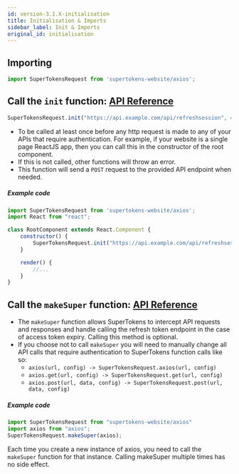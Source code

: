 ```yaml
---
id: version-3.1.X-initialisation
title: Initialisation & Imports
sidebar_label: Init & Imports
original_id: initialisation
---
```


## Importing
```js
import SuperTokensRequest from 'supertokens-website/axios';
```

## Call the ```init``` function: [API Reference](../api-reference/api-reference#supertokensaxiosinitrefreshtokenurl-sessionexpiredstatuscode)
```js
SuperTokensRequest.init("https://api.example.com/api/refreshsession", 440);
```
- To be called at least once before any http request is made to any of your APIs that require authentication. For example, if your website is a single page ReactJS app, then you can call this in the constructor of the root component.
- If this is not called, other functions will throw an error.
- This function will send a ```POST``` request to the provided API endpoint when needed.

##### Example code
```js
import SuperTokensRequest from 'supertokens-website/axios';
import React from "react";

class RootComponent extends React.Component {
    constructor() {
        SuperTokensRequest.init("https://api.example.com/api/refreshsession", 440);
    }

    render() {
        //...
    }
}

```

<div class="divider"></div>

## Call the ```makeSuper``` function: [API Reference](../api-reference/api-reference#supertokensaxiosmakesuperaxios)
- The ```makeSuper``` function allows SuperTokens to intercept API requests and responses and handle calling the refresh token endpoint in the case of access token expiry. Calling this method is optional.
- If you choose not to call ```makeSuper``` you will need to manually change all API calls that require authentication to SuperTokens function calls like so:
    - ```axios(url, config) -> SuperTokensRequest.axios(url, config)```
    - ```axios.get(url, config) -> SuperTokensRequest.get(url, config)```
    - ```axios.post(url, data, config) -> SuperTokensRequest.post(url, data, config)```

##### Example code
```js
import SuperTokensRequest from "supertokens-website/axios"
import axios from "axios";
SuperTokensRequest.makeSuper(axios);

```

<div class="specialNote">
Each time you create a new instance of axios, you need to call the <code>makeSuper</code> function for that instance. Calling makeSuper multiple times has no side effect.
</div>